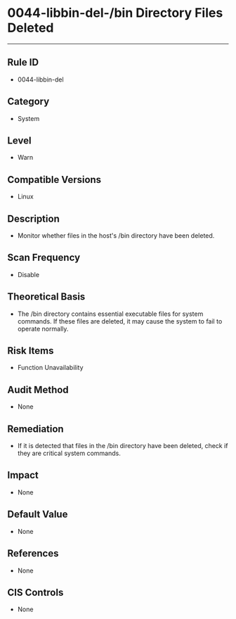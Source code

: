 # 0044-libbin-del-/bin Directory Files Deleted
---

## Rule ID

- 0044-libbin-del


## Category

- System


## Level

- Warn


## Compatible Versions

- Linux


## Description

- Monitor whether files in the host's /bin directory have been deleted.


## Scan Frequency

- Disable


## Theoretical Basis

- The /bin directory contains essential executable files for system commands. If these files are deleted, it may cause the system to fail to operate normally.


## Risk Items

- Function Unavailability


## Audit Method

- None


## Remediation

- If it is detected that files in the /bin directory have been deleted, check if they are critical system commands.


## Impact

- None


## Default Value

- None


## References

- None


## CIS Controls

- None